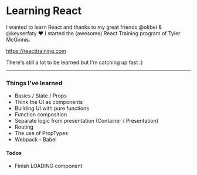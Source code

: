 # Learning React
I wanted to learn React and thanks to my great friends @okbel & @keyserfaty :heart: I started the (awesome) React Training program of Tyler McGinnis.

https://reacttraining.com

There's still a lot to be learned but I'm catching up fast :)

----------

### Things I've learned

* Basics / State / Props
* Think the UI as components
* Building UI with pure functions
* Function composition
* Separate logic from presentation (Container / Presentation)
* Routing
* The use of PropTypes
* Webpack - Babel


#### Todos

* Finish LOADING component
